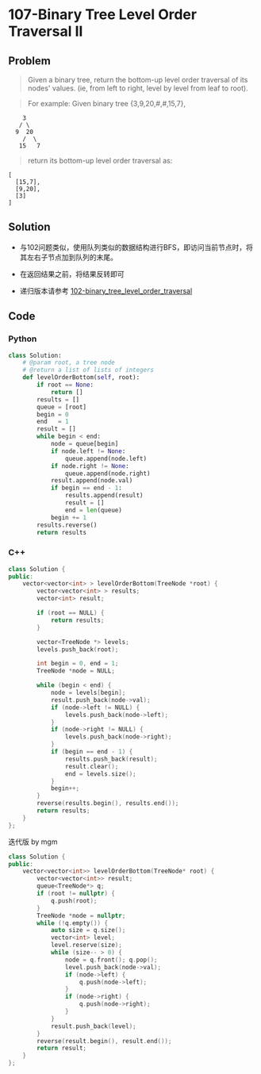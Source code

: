 # 107-Binary Tree Level Order Traversal II

## Problem

> Given a binary tree, return the bottom-up level order traversal of its nodes' values. (ie, from left to right, level by level from leaf to root).

> For example:
Given binary tree {3,9,20,#,#,15,7},
>
```
    3
   / \
  9  20
    /  \
   15   7
```
> return its bottom-up level order traversal as:
>
```
[
  [15,7],
  [9,20],
  [3]
]
```

## Solution

- 与102问题类似，使用队列类似的数据结构进行BFS，即访问当前节点时，将其左右子节点加到队列的末尾。
- 在返回结果之前，将结果反转即可

- 递归版本请参考 [102-binary_tree_level_order_traversal](./102-binary_tree_level_order_traversal.md)

## Code

### Python

```python
class Solution:
    # @param root, a tree node
    # @return a list of lists of integers
    def levelOrderBottom(self, root):
		if root == None:
			return []
		results = []
		queue = [root]
		begin = 0
		end   = 1
		result = []
		while begin < end:
			node = queue[begin]
			if node.left != None:
				queue.append(node.left)
			if node.right != None:
				queue.append(node.right)
			result.append(node.val)
			if begin == end - 1:
				results.append(result)
				result = []
				end = len(queue)
			begin += 1
		results.reverse()
		return results
```

### C++

```cpp
class Solution {
public:
    vector<vector<int> > levelOrderBottom(TreeNode *root) {
        vector<vector<int> > results;
        vector<int> result;

        if (root == NULL) {
            return results;
        }

        vector<TreeNode *> levels;
        levels.push_back(root);

        int begin = 0, end = 1;
        TreeNode *node = NULL;

        while (begin < end) {
            node = levels[begin];
            result.push_back(node->val);
            if (node->left != NULL) {
                levels.push_back(node->left);
            }
            if (node->right != NULL) {
                levels.push_back(node->right);
            }
            if (begin == end - 1) {
                results.push_back(result);
                result.clear();
                end = levels.size();
            }
            begin++;
        }
        reverse(results.begin(), results.end());
        return results;
    }
};
```

迭代版 by mgm

```cpp
class Solution {
public:
    vector<vector<int>> levelOrderBottom(TreeNode* root) {
        vector<vector<int>> result;
        queue<TreeNode*> q;
        if (root != nullptr) {
            q.push(root);
        }
        TreeNode *node = nullptr;
        while (!q.empty()) {
            auto size = q.size();
            vector<int> level;
            level.reserve(size);
            while (size-- > 0) {
                node = q.front(); q.pop();
                level.push_back(node->val);
                if (node->left) {
                    q.push(node->left);
                }
                if (node->right) {
                    q.push(node->right);
                }
            }
            result.push_back(level);
        }
        reverse(result.begin(), result.end());
        return result;
    }
};
```
